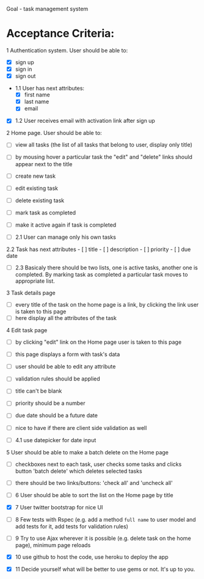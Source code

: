 Goal - task management system

Acceptance Criteria:
====================

1 Authentication system. User should be able to:
  - [x] sign up
  - [x] sign in
  - [x] sign out

  - 1.1 User has next attributes:
    - [x] first name
    - [x] last name
    - [x] email

  - [x] 1.2 User receives email with activation link after sign up

2 Home page. User should be able to:
  - [ ] view all tasks (the list of all tasks that belong to user, display only title)
  - [ ] by mousing hover a particular task the "edit" and "delete" links should appear next to the title
  - [ ] create new task
  - [ ] edit existing task
  - [ ] delete existing task
  - [ ] mark task as completed
  - [ ] make it active again if task is completed

  - [ ] 2.1 User can manage only his own tasks

  2.2 Task has next attributes
    - [ ] title
    - [ ] description
    - [ ] priority
    - [ ] due date

  - [ ] 2.3 Basicaly there should be two lists, one is active tasks, another one is completed. By marking task as completed a particular task moves to appropriate list.

3 Task details page
   - [ ]  every title of the task on the home page is a link, by clicking the link user is taken to this page
   - [ ]  here display all the attributes of the task

4 Edit task page
  - [ ]  by clicking "edit" link on the Home page user is taken to this page
  - [ ]  this page displays a form with task's data
  - [ ]  user should be able to edit any attribute
  - [ ]  validation rules should be applied
  - [ ] title can't be blank
  - [ ] priority should be a number
  - [ ] due date should be a future date
  - [ ] nice to have if there are client side validation as well

  - [ ] 4.1 use datepicker for date input

5 User should be able to make a batch delete on the Home page
  - [ ] checkboxes next to each task, user checks some tasks and clicks button 'batch delete' which deletes selected tasks
  - [ ] there should be two links/buttons: 'check all' and 'uncheck all'

- [ ] 6 User should be able to sort the list on the Home page by title

- [x] 7 User twitter bootstrap for nice UI

- [ ] 8 Few tests with Rspec (e.g. add a method `full name` to user model and add tests for it, add tests for validation rules)

- [ ] 9 Try to use Ajax wherever it is possible (e.g. delete task on the home page), minimum page reloads

- [x] 10 use github to host the code, use heroku to deploy the app

- [x] 11 Decide yourself what will be better to use gems or not. It's up to you.